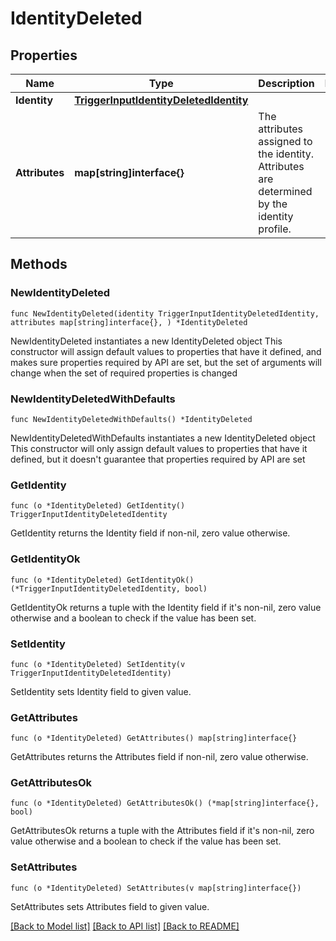 # IdentityDeleted

## Properties

Name | Type | Description | Notes
------------ | ------------- | ------------- | -------------
**Identity** | [**TriggerInputIdentityDeletedIdentity**](TriggerInputIdentityDeletedIdentity.md) |  | 
**Attributes** | **map[string]interface{}** | The attributes assigned to the identity.  Attributes are determined by the identity profile. | 

## Methods

### NewIdentityDeleted

`func NewIdentityDeleted(identity TriggerInputIdentityDeletedIdentity, attributes map[string]interface{}, ) *IdentityDeleted`

NewIdentityDeleted instantiates a new IdentityDeleted object
This constructor will assign default values to properties that have it defined,
and makes sure properties required by API are set, but the set of arguments
will change when the set of required properties is changed

### NewIdentityDeletedWithDefaults

`func NewIdentityDeletedWithDefaults() *IdentityDeleted`

NewIdentityDeletedWithDefaults instantiates a new IdentityDeleted object
This constructor will only assign default values to properties that have it defined,
but it doesn't guarantee that properties required by API are set

### GetIdentity

`func (o *IdentityDeleted) GetIdentity() TriggerInputIdentityDeletedIdentity`

GetIdentity returns the Identity field if non-nil, zero value otherwise.

### GetIdentityOk

`func (o *IdentityDeleted) GetIdentityOk() (*TriggerInputIdentityDeletedIdentity, bool)`

GetIdentityOk returns a tuple with the Identity field if it's non-nil, zero value otherwise
and a boolean to check if the value has been set.

### SetIdentity

`func (o *IdentityDeleted) SetIdentity(v TriggerInputIdentityDeletedIdentity)`

SetIdentity sets Identity field to given value.


### GetAttributes

`func (o *IdentityDeleted) GetAttributes() map[string]interface{}`

GetAttributes returns the Attributes field if non-nil, zero value otherwise.

### GetAttributesOk

`func (o *IdentityDeleted) GetAttributesOk() (*map[string]interface{}, bool)`

GetAttributesOk returns a tuple with the Attributes field if it's non-nil, zero value otherwise
and a boolean to check if the value has been set.

### SetAttributes

`func (o *IdentityDeleted) SetAttributes(v map[string]interface{})`

SetAttributes sets Attributes field to given value.



[[Back to Model list]](../README.md#documentation-for-models) [[Back to API list]](../README.md#documentation-for-api-endpoints) [[Back to README]](../README.md)


